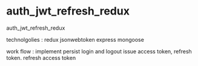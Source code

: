 # auth_jwt_refresh_redux
auth_jwt_refresh_redux


technolgolies :
  redux
  jsonwebtoken
  express
  mongoose
  
work flow : 
  implement persist login and logout
  issue access token, refresh token. refresh access token
